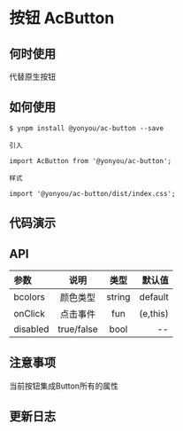 # 按钮 AcButton

## 何时使用

代替原生按钮

## 如何使用

```
$ ynpm install @yonyou/ac-button --save

引入

import AcButton from '@yonyou/ac-button';

样式

import '@yonyou/ac-button/dist/index.css';

```

## 代码演示


## API 

|参数|说明|类型|默认值|
|:--|:---:|:--:|---:|
|bcolors|颜色类型|string|default|
|onClick|点击事件|fun|(e,this)|
|disabled|true/false| bool| --|

## 注意事项

当前按钮集成Button所有的属性

## 更新日志



